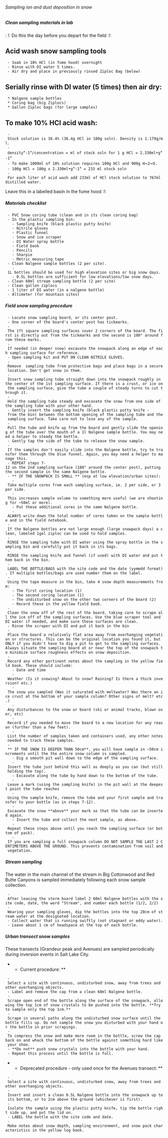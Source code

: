 ###### Sampling ion and dust deposition in snow

##### Clean sampling materials in lab

:   !: Do this the day before you depart for the field :!:

Acid wash snow sampling tools
-----------------------------

` - Soak in 10% HCl (in fume hood) overnight`\
` - Rinse with DI water 5 times.`\
` - Air dry and place in previously rinsed Ziploc Bag (below)`

Serially rinse with DI water (5 times) then air dry:
----------------------------------------------------

` * Nalgene sample bottles`\
` * Coring bag (big Ziplocs)`\
` * Gallon Ziploc bags (for large samples)`

To make 10% HCl acid wash:
--------------------------

` - Stock solution is 36.4% (36.4g HCl in 100g soln). Density is 1.179g/ml.`\
` - density`^`-1`^`/concentration = ml of stock soln for 1 g HCl = 2.330ml•g`^`-1`^\
` - To make 1000ml of 10% solution requires 100g HCl and 900g H`~`2`~`O.`\
` - 100g HCl = 100g x 2.330ml•g`^`-1`^` = 233 ml stock soln`\
` - For each liter of acid wash add 233ml of HCl stock solution to 767ml distilled water.`

Leave this in a labelled basin in the fume hood :!:

##### Materials checklist

` - PVC Snow coring tube (clean and in its clean coring bag)`\
` - In the plastic sampling bin:`\
`   - Sampling knife (black plastic putty knife)`\
`   - Nitrile gloves`\
`   - Plastic funnel`\
`   - Snow and ice scraper`\
`   - DI Water spray bottle`\
`   - Field book`\
`   - Pencils`\
`   - Sharpie`\
`   - Metric measuring tape`\
` - Clean Nalgene sample bottles (2 per site).`\
`   - 1L bottles should be used for high elevation sites or big snow days.`\
`   - 0.5L bottles are sufficient for low elevations/low snow days.`\
` - Clean 60ml stream sampling bottle (2 per site) `\
` - Clean gallon ziplocs`\
` - 1 liter of DI water (in a nalgene bottle)`\
` - Altimeter (for mountain sites)`

##### Field snow sampling procedure

` - Locate snow sampling board, or its center post.`\
` - One corner of the board's center post has tickmarks.`\
` - The 1ft square sampling surfaces cover 2 corners of the board. The first is directly out from the tickmarks and the second is 180° around from these marks.`\
` - If needed (in deeper snow) excavate the snowpack along an edge of each sampling surface for reference.`\
` - Open sampling kit and PUT ON CLEAN NITRILE GLOVES.`\
` - Remove  sampling tube from protective bags and place bags in a secure location. Don't get snow in them.`\
` - Insert snow sampling tube straight down into the snowpack roughly in the center of the 1st sampling surface. If there is a crust, or ice on the sampling surface, give the tube a couple of steady turns to cut through it.`\
` - Hold the sampling tube steady and excavate the snow from one side of the sampling tube with your other hand. `\
` - Gently insert the sampling knife (black plastic putty knife - from the bin) between the bottom opening of the sampling tube and the sampling surface. Take care not to lose any of the sample.`\
` - Pull the tube and knife up from the board and gently slide the opening of the tube over the mouth of a 1l Nalgene sample bottle. You may need a helper to steady the bottle.`\
` - Gently tap the side of the tube to release the snow sample.`\
` - If the samples don't easily slide into the Nalgene bottle, try to transfer them through the blue funnel. Again, you may need a helper to manage this.`\
` - REPEAT steps 7-12 on the 2nd sampling surface (180° around the center post), putting the second sample in the same Nalgene bottle.`\
` - ** IF THE SNOWPACK IS SMALL ** (esp at low elevation/urban sites):`\
`   - Take multiple cores from each sampling surface, ie. 2 per side, or 3 per side.`\
`   - This increases sample volume to something more useful (we are shooting for ~50ml or more).`\
`   - Put these additional cores in the same Nalgene bottle.`\
`   - ALWAYS write down the total number of cores taken on the sample bottle and in the field notebook.`\
` - If the Nalgene bottles are not large enough (large snowpack days) a clean, labeled 1gal ziploc can be used to hold samples.`\
` - RINSE the sampling tube with DI water using the spray bottle in the sampling bin and carefully put it back in its bags.`\
` - RINSE the sampling knife and funnel (if used) with DI water and put them back in the bin.`\
` - LABEL THE BOTTLE/BAGS with the site code and the date (yymmdd format). If multiple bottles/bags are used number them on the label.`\
` - Using the tape measure in the bin, take 4 snow depth measurements from:`\
`   - The first coring location (1)`\
`   - The second coring location (1)`\
`   - The undisturbed snow on the other two corners of the board (2)`\
`   - Record these in the yellow field book.`\
` - Clean the snow off of the rest of the board, taking care to scrape all the ice off of the sampling surfaces. Use the blue scraper tool and DI water if needed, and make sure these surfaces are clean.`\
` - Rinse the scraper with DI and put it back in the bin`\
` - Place the board a relatively flat area away from overhanging vegetation or structures. This can be the original location you found it, but ONLY if you didn't have to dig a pit to get to the sampling surfaces. Always situate the sampling board at or near the top of the snowpack to minimize surface roughness effects on snow deposition.`\
` - Record any other pertinent notes about the sampling in the yellow field book. These should include:`\
`   - Date and time`\
`   - Weather (Is it snowing? About to snow? Raining? Is there a thick inversion? etc.)`\
`   - The snow you sampled (Was it saturated with meltwater? Was there an ice crust at the bottom of your sample column? Other signs of melt? etc.)`\
`   - Any disturbances to the snow or board (ski or animal tracks, blown over, etc)`\
`   - Record if you needed to move the board to a new location for any reason (further than a few feet).`\
`   - List the number of samples taken and containers used, any other notes needed to track these samples.`\
` - ** IF THE SNOW IS DEEPER THAN 50cm**, you will have sample in ~50cm increments until the the entire snow column is sampled. `\
`   - Dig a smooth pit wall down to the edge of the sampling surface.`\
`   - Insert the tube just behind this wall as deeply as you can (but still holding the top).`\
`   - Excavate along the tube by hand down to the bottom of the tube.`\
`   - Leave a mark (using the sampling knife) in the pit wall at the deepest point the tube reaches`\
`   - Using the sample knife, remove the tube and your first sample and transfer to your bottle (as in steps 7-12).`\
`   - Excavate the snow **above** your mark so that the tube can be inserted again.`\
`   - Insert the tube and collect the next sample, as above.`\
`   - Repeat these steps above until you reach the sampling surface (or bottom of pack).`\
`   - If you are sampling a full snowpack column DO NOT SAMPLE THE LAST 2 CENTIMETERS ABOVE THE GROUND. This prevents contamination from soil and vegetation.`

##### Stream sampling

The water in the main channel of the stream in Big Cottonwood and Red
Butte Canyons is sampled immediately following each snow sample
collection.

` - After leaving the storm board label 2 60ml Nalgene bottles with the site code, date, the word "Stream", and number each bottle (1/2, 2/2) `\
` - Wearing your sampling gloves, dip the bottles into the top 20cm of stream water at the designated location.`\
` - Collect water that is running swiftly (not stagnant or eddy water).`\
` - Leave about 1 cm of headspace at the top of each bottle.`

##### Urban transect snow samples

These transects (Grandeur peak and Avenues) are sampled periodically
during inversion events in Salt Lake City.

-   -   Current procedure: \*\*

` - Select a site with continuous, undisturbed snow, away from trees and other overhanging objects.`\
` - Label and remove the cap from a clean 60ml Nalgene bottle.`\
` - Scrape open end of the bottle along the surface of the snowpack, allowing the top 1cm of snow crystals to be pushed into the bottle. **Try to sample only the top 1cm.**`\
` - Scrape in several paths along the undisturbed snow surface until the bottle fills up. Do not sample the snow you disturbed with your hand or the bottle in prior scrapings.`\
` - To compress the snow and make more room in the bottle, screw the cap back on and whack the bottom of the bottle against something hard like your shoe.`\
` - **Do not** push snow crystals into the bottle with your hand.`\
` - Repeat this process until the bottle is full.`

-   -   Deprecated procedure - only used once for the Avenues transect:
        \*\*

` - Select a site with continuous, undisturbed snow, away from trees and other overhanging objects.`\
` - Invert and insert a clean 0.5L Nalgene bottle into the snowpack up to its bottom, or to 2cm above the ground (whichever is first).`\
` - Isolate the sample using the plastic putty knife, tip the bottle right side up, and put the lid on.`\
` - LABEL the bottle with the site code and date.`\
` - Make notes about snow depth, sampling environment, and snow pack characteristics in the yellow log book.`

